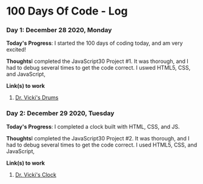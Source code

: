 # 100 Days Of Code - Log

### Day 1: December 28 2020, Monday
**Today's Progress**: I started the 100 days of coding today, and am very excited!

**Thoughts**I completed the JavaScript30 Project #1. It was thorough, and I had to debug several times to get the code correct. I uswed HTML5, CSS, and JavaScript,

**Link(s) to work**
1. [Dr. Vicki's Drums](https://github.com/DrVicki/Dr_Vickis_Drums)

### Day 2: December 29 2020, Tuesday
**Today's Progress**: I completed a clock built with HTML, CSS, and JS.

**Thoughts**I completed the JavaScript30 Project #2. It was thorough, and I had to debug several times to get the code correct. I used HTML5, CSS, and JavaScript,

**Link(s) to work**
1. [Dr. Vicki's Clock](https://github.com/DrVicki/Dr-Vickis-Clock)

